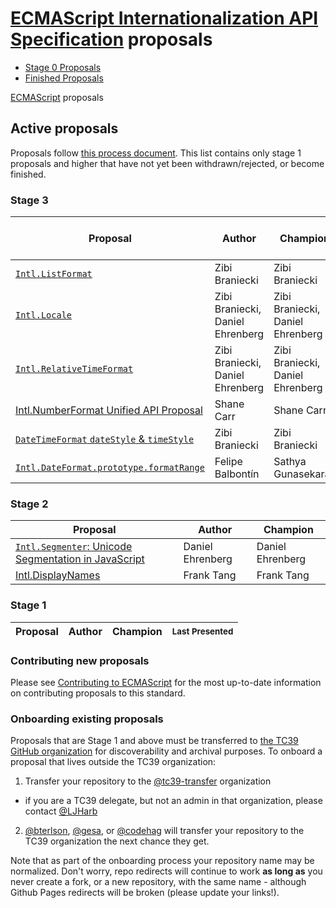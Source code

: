 # [ECMAScript Internationalization API Specification](https://github.com/tc39/ecma402) proposals

 - [Stage 0 Proposals](stage-0-proposals.md)
 - [Finished Proposals](finished-proposals.md)

 [ECMAScript](../README.md) proposals

## Active proposals

Proposals follow [this process document](https://tc39.github.io/process-document/).
This list contains only stage 1 proposals and higher that have not yet been withdrawn/rejected, or become finished.

### Stage 3

| Proposal                                                               | Author                           | Champion                         | TC39 meeting notes                      |
| ---------------------------------------------------------------------- | -------------------------------- | -------------------------------- | --------------------------------------- |
| [`Intl.ListFormat`][intl.listformat]                                   | Zibi Braniecki                   | Zibi Braniecki                   |                                         |
| [`Intl.Locale`][intl.locale]                                           | Zibi Braniecki, Daniel Ehrenberg | Zibi Braniecki, Daniel Ehrenberg |                                         |
| [`Intl.RelativeTimeFormat`][intl.relativetimeformat]                   | Zibi Braniecki, Daniel Ehrenberg | Zibi Braniecki, Daniel Ehrenberg |                                         |
| [Intl.NumberFormat Unified API Proposal][numberformat]                 | Shane Carr                       | Shane Carr                       |                                         |
| [`DateTimeFormat` `dateStyle` & `timeStyle`][datetimeformat]           | Zibi Braniecki                   | Zibi Braniecki                   | [March&nbsp;2019][datetimeformat-notes] |
| [`Intl.DateFormat.prototype.formatRange`][formatrange]                 | Felipe Balbontín                 | Sathya Gunasekaran               | [March&nbsp;2019][formatrange-notes]    |

### Stage 2

| Proposal                                                     | Author                           | Champion                                                       |
| ------------------------------------------------------------ | -------------------------------- | -------------------------------------------------------------- |
| [`Intl.Segmenter`: Unicode Segmentation in JavaScript][intl-segmenter] | Daniel Ehrenberg       | Daniel Ehrenberg                                               |
| [Intl.DisplayNames][proposal-intl-displaynames]              | Frank Tang     | Frank Tang      | <sub>[June&nbsp;2019][proposal-intl-displaynames-notes]</sub>  |

### Stage 1

| Proposal                                                     | Author         | Champion       |  <sub>Last Presented</sub>                                        |
| ------------------------------------------------------------ | -------------- | -------------- | ----------------------------------------------------------------- |

### Contributing new proposals

Please see [Contributing to ECMAScript](https://github.com/tc39/ecma262/blob/master/CONTRIBUTING.md) for the most up-to-date information on contributing proposals to this standard.

### Onboarding existing proposals

Proposals that are Stage 1 and above must be transferred to [the TC39 GitHub organization](https://github.com/tc39) for discoverability and archival purposes. To onboard a proposal that lives outside the TC39 organization:

1. Transfer your repository to the [@tc39-transfer](http://github.com/tc39-transfer) organization
  - if you are a TC39 delegate, but not an admin in that organization, please contact [@LJHarb](https://github.com/ljharb)
2. [@bterlson](https://github.com/bterlson), [@gesa](https://github.com/gesa), or [@codehag](https://github.com/codehag) will transfer your repository to the TC39 organization the next chance they get.

Note that as part of the onboarding process your repository name may be normalized. Don't worry, repo redirects will continue to work **as long as** you never create a fork, or a new repository, with the same name - although Github Pages redirects will be broken (please update your links!).

[intl-segmenter]: https://github.com/tc39/proposal-intl-segmenter
[intl.listformat]: https://github.com/zbraniecki/proposal-intl-list-format
[intl.relativetimeformat]: https://github.com/tc39/proposal-intl-relative-time
[datetimeformat]: https://github.com/zbraniecki/proposal-ecma402-datetime-style
[datetimeformat-notes]: https://github.com/tc39/tc39-notes/blob/master/meetings/2019-03/mar-26.md#datestyletimestyle-for-stage-3
[intl.locale]: https://github.com/zbraniecki/proposal-intl-locale
[formatrange]: https://github.com/fabalbon/proposal-intl-DateTimeFormat-formatRange
[formatrange-notes]: https://github.com/tc39/tc39-notes/blob/master/meetings/2019-03/mar-26.md#intldatetimeformatprototypeformatrange-for-stage-3
[numberformat]: https://github.com/sffc/proposal-unified-intl-numberformat
[proposal-intl-displaynames]: https://github.com/tc39-transfer/proposal-intl-displaynames
[proposal-intl-displaynames-notes]: https://github.com/tc39/tc39-notes/blob/master/meetings/2019-06/june-5.md#ecma-402-intldisplaynames
